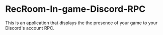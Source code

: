 # RecRoom-In-game-Discord-RPC
This is an application that displays the the presence of your game to your Discord's account RPC.
